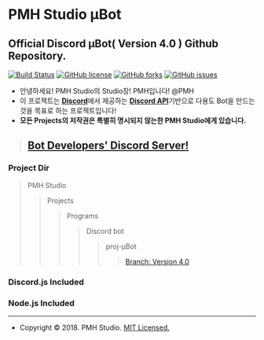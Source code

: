 PMH Studio μBot
================
Official Discord μBot( Version 4.0 ) Github Repository.
--------------------------------------------------------------
[![Build Status](https://travis-ci.org/PMHStudio/DiscordMuBot.svg?branch=%CE%BCBot-ver4)](https://travis-ci.org/PMHStudio/DiscordMuBot)
[![GitHub license](https://img.shields.io/github/license/PMHStudio/DiscordMuBot.svg)](https://github.com/PMHStudio/DiscordMuBot/blob/%CE%BCBot-ver4/LICENSE)
[![GitHub forks](https://img.shields.io/github/forks/PMHStudio/DiscordMuBot.svg)](https://github.com/PMHStudio/DiscordMuBot/network)
[![GitHub issues](https://img.shields.io/github/issues/PMHStudio/DiscordMuBot.svg)](https://github.com/PMHStudio/DiscordMuBot/issues)


- 안녕하세요! PMH Studio의 Studio장! PMH입니다! @PMH
- 이 프로젝트는 [**Discord**](https://discordapp.com)에서 제공하는 [**Discord API**](https://discordapp.com/developers/)기반으로 다용도 Bot을 만드는것을 목표로 하는 프로젝트입니다!
- **모든 Projects의 저작권은 특별히 명시되지 않는한 PMH Studio에게 있습니다.**


> ## [**Bot Developers' Discord Server!**](https://discord.gg/kEnspqB)

### Project Dir
> PMH Studio
>> Projects
>>> Programs
>>>> Discord bot
>>>>> proj-μBot
>>>>>> [Branch: Version 4.0](https://github.com/PMHStudio/DiscordMuBot/branches)

### Discord.js Included
### Node.js Included

-------------------------------------------------------------

- Copyright &copy; 2018. PMH Studio. [MIT Licensed.](https://github.com/PMHStudio/DiscordMuBot/blob/%CE%BCBot-ver4/LICENSE)

